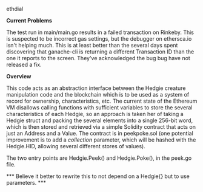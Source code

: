 ethdial

**Current Problems**

The test run in main/main.go results in a failed transaction on Rinkeby.  This is suspected to be incorrect gas settings, but the debugger on ethersca.io isn't helping much.  This is at least better than the several days spent discovering that ganache-cli is returning a different Transaction ID than the one it reports to the screen.  They've acknowledged the bug bug have not released a fix.

**Overview**

This code acts as an abstraction interface between the Hedgie creature manipulation code and the blockchain which is to be used as a system of record for ownership, characteristics, etc.  The current state of the Ethereum VM disallows calling functions with sufficient variables to store the several characteristics of each Hedgie, so an approach is taken her of taking a Hedgie struct and packing the several elements into a single 256-bit word, which is then stored and retrieved via a simple Solidity contract that acts on just an Address and a Value.  The contract is in peekpoke.sol (one potential improvement is to add a *collection* parameter, which will be hashed with the Hedgie.HID, allowing several different stores of values).

The two entry points are Hedgie.Peek() and Hedgie.Poke(), in the peek.go file.

*** Believe it better to rewrite this to not depend on a Hedgie{} but to use parameters. ***
